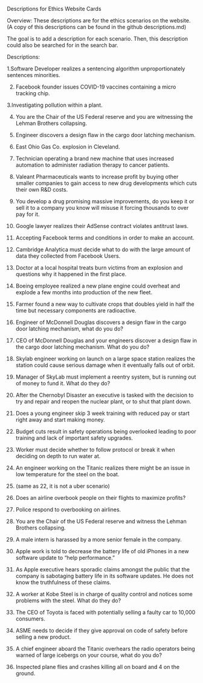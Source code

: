 Descriptions for Ethics Website Cards

Overview: 
These descriptions are for the ethics scenarios on the website. (A copy of this descriptions can be found in the github descriptions.md) 

The goal is to add a description for each scenario. Then, this description could also be searched for in the search bar.


Descriptions: 

1.Software Developer realizes a sentencing algorithm unproportionately sentences minorities.

2. Facebook founder issues COVID-19 vaccines containing a micro tracking chip. 

3.Investigating pollution within a plant.

4. You are the Chair of the US Federal reserve and you are witnessing the Lehman Brothers collapsing.

5. Engineer discovers a design flaw in the cargo door latching mechanism.

6. East Ohio Gas Co. explosion in Cleveland.

7. Technician operating a brand new machine that uses increased automation to administer radiation therapy to cancer patients.

8. Valeant Pharmaceuticals wants to increase profit by buying other smaller companies to gain access to new drug developments which cuts their own R&D costs. 

9. You develop a drug promising massive improvements, do you keep it or sell it to a company you know will misuse it forcing thousands to over pay for it. 

10. Google lawyer realizes their AdSense contract violates antitrust laws. 

11. Accepting Facebook terms and conditions in order to make an account.

12. Cambridge Analytica must decide what to do with the large amount of data they collected from Facebook Users. 

13. Doctor at a local hospital treats burn victims from an explosion and questions why it happened in the first place. 

14. Boeing employee realized a new plane engine could overheat and explode a few months into production of the new fleet. 

15. Farmer found a new way to cultivate crops that doubles yield in half the time but necessary components are radioactive. 

16. Engineer of McDonnell Douglas discovers a design flaw in the cargo door latching mechanism, what do you do?

17. CEO of McDonnell Douglas and your engineers discover a design flaw in the cargo door latching mechanism. What do you do?

18. Skylab engineer working on launch on a large space station realizes the station could cause serious damage when it eventually falls out of orbit. 

19. Manager of SkyLab must implement a reentry system, but is running out of money to fund it. What do they do? 

20. After the Chernobyl Disaster an executive is tasked with the decision to try and repair and reopen the nuclear plant, or to shut that plant down. 

21. Does a young engineer skip 3 week training with reduced pay or start right away and start making money. 

22. Budget cuts result in safety operations being overlooked leading to poor training and lack of important safety upgrades. 

23. Worker must decide whether to follow protocol or break it when deciding on depth to run water at.

24. An engineer working on the Titanic realizes there might be an issue in low temperature for the steel on the boat. 

25.  (same as 22, it is not a uber scenario)

26. Does an airline overbook people on their flights to maximize profits? 

27. Police respond to overbooking on airlines. 

28.  You are the Chair of the US Federal reserve and witness the Lehman Brothers collapsing.

29. A male intern is harassed by a more senior female in the company. 

30. Apple work is told to decrease the battery life of old iPhones in a new software update to “help performance.”

31. As Apple executive hears sporadic claims amongst the public that the company is sabotaging battery life in its software updates. He does not know the truthfulness of these claims.

32. A worker at Kobe Steel is in charge of quality control and notices some problems with the steel. What do they do?

33. The CEO of Toyota is faced with potentially selling a faulty car to 10,000 consumers. 

34. ASME needs to decide if they give approval on code of safety before selling a new product.

35. A chief engineer aboard the Titanic overhears the radio operators being warned of large icebergs on your course, what do you do?

36. Inspected plane flies and crashes killing all on board and 4 on the ground. 
